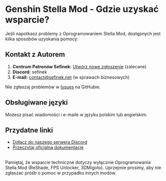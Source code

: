 [//]: # (Title: Wsparcie - Dokumentacja Stella Mod)
[//]: # (Description: Potrzebujesz pomocy z Genshin Stella Mod? Sprawdź, jak uzyskać wsparcie dotyczące ReShade, 3DMigoto i odblokowania FPS. Skontaktuj się z autorem Sefinek, zgłoś problem lub dołącz do społeczności na Discordzie.)
[//]: # (Tags: Wsparcie Stella Mod, Pomoc Genshin Stella Mod, Kontakt Sefinek, ReShade pomoc, 3DMigoto wsparcie, FPS Unlocker Genshin Impact, Discord Stella Mod, GitHub Stella Mod, Dokumentacja Stella Mod, Rozwiązywanie problemów)
[//]: # (Canonical: /genshin-stella-mod/docs?page=support)
[//]: # (Contributors: Sefinek)

# Genshin Stella Mod - Gdzie uzyskać wsparcie? <!-- {#support-overview} -->
Jeśli napotkasz problemy z Oprogramowaniem Stella Mod, dostępnych jest kilka sposobów uzyskania pomocy:

## Kontakt z Autorem <!-- {#contact-developer} -->
1. **Centrum Patronów Sefinek:** [Utwórz nowe zgłoszenie](https://patrons.sefinek.net/tickets) (zalecane)
2. **Discord:** sefinek
3. **E-mail:** [contact@sefinek.net](mailto:contact@sefinek.net) (w sprawach biznesowych)

Nie zgłaszaj problemów w [Issues](https://github.com/sefinek/Genshin-Impact-ReShade/issues/new) na GitHubie.

## Obsługiwane języki <!-- {#supported-languages} -->
Możesz pisać wiadomości i e-maile w języku polskim lub angielskim.

## Przydatne linki <!-- {#urls} -->
- [Dołącz do naszego serwera Discord](https://discord.gg/Yj7fnafTXf)  
- [Przeczytaj oficjalną dokumentację](https://sefinek.net/genshin-stella-mod/docs)

<br>
Pamiętaj, że wsparcie techniczne dotyczy wyłącznie Oprogramowania Stella Mod (ReShade, FPS Unlocker, 3DMigoto). Uprzejmie prosimy, aby nie zgłaszać próśb o pomoc w przypadku innych modów.
